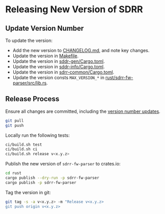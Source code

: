 # Releasing New Version of SDRR

## Update Version Number

To update the version:

- Add the new version to [CHANGELOG.md](CHANGELOG.md), and note key changes.
- Update the version in [Makefile](/Makefile).
- Update the version in [sddr-gen/Cargo.toml](/rust/sdrr-gen/Cargo.toml).
- Update the version in [sddr-info/Cargo.toml](/rust/sdrr-info/Cargo.toml).
- Update the version in [sdrr-common/Cargo.toml](/rust/sdrr-common/Cargo.toml).
- Update the version consts `MAX_VERSION_*` in [rust/sdrr-fw-parser/src/lib.rs](/rust/sdrr-fw-parser/src/lib.rs).

## Release Process

Ensure all changes are committed, including the [version number updates](#update-version-number).

```bash
git pull
git push
```

Locally run the following tests:

```bash
ci/build.sh test
ci/build.sh ci
ci/build.sh release v<x.y.z>
```

Publish the new version of `sdrr-fw-parser` to crates.io:

```bash
cd rust
cargo publish --dry-run -p sdrr-fw-parser
cargo publish -p sdrr-fw-parser
```

Tag the version in git:

```bash
git tag -s -a v<x.y.z> -m "Release v<x.y.z>
git push origin v<x.y.z>
```
